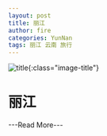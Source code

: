 ```yaml
---
layout: post
title: 丽江
author: fire
categories: YunNan 
tags: 丽江 云南 旅行
---
```


![title](https://image.sideproject.cn/title/title_111.jpg){:class="image-title"}

丽江
===

---Read More---

